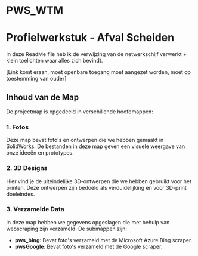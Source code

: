 # PWS_WTM

# Profielwerkstuk - Afval Scheiden
In deze ReadMe file heb ik de verwijzing van de netwerkschijf verwerkt + klein toelichten waar alles zich bevindt.

[Link komt eraan, moet openbare toegang moet aangezet worden, moet op toestemming van ouder]

## Inhoud van de Map
De projectmap is opgedeeld in verschillende hoofdmappen:

### 1. **Fotos**
Deze map bevat foto's en ontwerpen die we hebben gemaakt in SolidWorks. De bestanden in deze map geven een visuele weergave van onze ideeën en prototypes.

### 2. **3D Designs**
Hier vind je de uiteindelijke 3D-ontwerpen die we hebben gebruikt voor het printen. Deze ontwerpen zijn bedoeld als verduidelijking en voor 3D-print doeleindes.

### 3. **Verzamelde Data**
In deze map hebben we gegevens opgeslagen die met behulp van webscraping zijn verzameld. De submappen zijn:

- **pws_bing**: Bevat foto's verzameld met de Microsoft Azure Bing scraper.
- **pwsGoogle**: Bevat foto's verzameld met de Google scraper.
